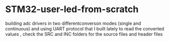 # STM32-user-led-from-scratch 
 building adc drivers in two differentconverson  modes (single and continuous) and using UART protocol that I built lately to read the converted values ,  check the SRC and INC folders for the source files and header files  
